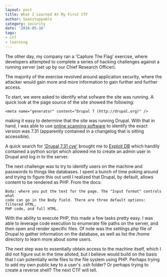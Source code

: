 ```yaml
---
layout: post
title: What I Learned At My First CTF
author: Seanstoppable
category: security
date: '2016-05-16'
tags:
- ctf
- learning
---
```


The other day, my company ran a 'Capture The Flag' exercise, where developers 
attempted to complete a series of hacking challenges against a running server 
(set up by our Chief Research Officer).

The majority of the exercise revolved around application security, where the 
attacker would gain more and more information to gain further and further access.

To start, we were asked to identify what sofware the site was running. A quick 
look at the page source of the site showed the following:

```code
<meta name="generator" content="Drupal 7 (http://drupal.org)" />
```

making it easy to determine that the site was running Drupal. With that in hand, 
I was able to use [online scanning software](https://hackertarget.com/drupal-security-scan/) 
to identify the exact version was 7.31 (apparently contained in a changelog that 
is sitting accessible).

A quick search for ['Drupal 7.31 
cve'](https://search.yahoo.com/yhs/search?p=drupal+7.31+cve&ei=UTF-8&hspart=mozilla&hsimp=yhs-002) 
brought me to [Exploit DB](https://www.exploit-db.com/exploits/34992/) which 
handily contained a python script which allowed me to create an admin user in 
Drupal and log in to the server.

The next challenge was to try to identify users on the machine and passwords to 
things like databases. I spent a bunch of time poking around and trying to 
figure this out until I realized that Drupal, by default, allows content to be 
rendered as PHP. From the docs:

```
Body: where you put the text for the page. The "Input format" controls what 
code can go in the Body field. There are three default options: filtered HTML, 
PHP code, and full HTML.
```

With the ability to execute PHP, this made a few tasks pretty easy. I was able 
to leverage code execution to enumerate file paths on the server, and then 
open and render specific files. Of note was the settings.php file of Drupal to 
gather information on the database, as well as list the /home directory to learn 
more about some users.

The next step was to essentially obtain access to the machine itself, which 
I did not figure out in the time alloted, but I believe would build on the 
basis that I can potentially write files to the file system using PHP. Perhaps 
trying to add my own public key to a user's .ssh folder? Or perhaps trying to 
create a reverse shell? The next CTF will tell.
